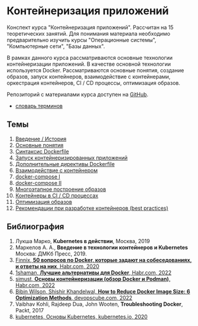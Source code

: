 # Контейнеризация приложений

Конспект курса "Контейнеризация приложений". Рассчитан на 15 теоретических занятий. Для понимания материала необходимо предварительно изучить курсы "Операционные системы", "Компьютерные сети", "Базы данных".

В рамках данного курса рассматриваются основные технологии контейнеризации приложений. В качестве основной технологии используется Docker. Рассматриваются основные понятия, создание образов, запуск контейнеров, взаимодействие с контейнерами, оркестрация контейнеров, CI / CD процессы, оптимизация образов.

Репозиторий с материалами курса доступен на [GitHub](https://github.com/mcroitor/app_containerization).

- [словарь терминов](glossary.md)

## Темы

1. [Введение / История](01_intro/README.md)
2. [Основные понятия](02_definitions/README.md)
3. [Синтаксис Dockerfile](03_dockerfile_i/README.md)
4. [Запуск контейнеризированных приложений](04_docker_run/README.md)
5. [Дополнительные директивы Dockerfile](05_dockerfile_ii/README.md) 
6. [Взаимодействие с контейнером](06_container_usage/README.md)
7. [docker-compose I](07_docker_compose_i/README.md)
8. [docker-compose II](08_docker_compose_ii/README.md)
9. [Многоэтапное построение образов](09_multistage/README.md)
10. [Контейнеры в CI / CD процессах](10_CI_CD/README.md)
11. [Оптимизация образов](11_image_optimization/README.md)
12. [Рекомендации при разработке контейнеров (best practices)](12_best_practicies/README.md)

## Библиография

1. Лукша Марко, __Kubernetes в действии__, Москва, 2019
2. Маркелов А. А., __Введение в технологии контейнеров и Kubernetes__ Москва: ДМКб Пресс, 2019.
3. [Finnix, __50 вопросов по Docker, которые задают на собеседованиях, и ответы на них__, Habr.com, 2020](https://habr.com/ru/companies/southbridge/articles/528206/)
4. [1shaman, __Лучшие альтернативы для Docker__, Habr.com, 2022](https://habr.com/ru/companies/first/articles/598337/)
5. [simust, __Основы контейнеризации (обзор Docker и Podman)__, Habr.com, 2022](https://habr.com/ru/articles/659049/)
6. [Bibin Wilson, Shishir Khandelwal, __How to Reduce Docker Image Size: 6 Optimization Methods__, devopscube.com, 2022](https://devopscube.com/reduce-docker-image-size/)
7. Vaibhav Kohli, Rajdeep Dua, John Wooten, __Troubleshooting Docker__, Packt, 2017
8. [kubernetes, Основы Kubernetes, kubernetes.io, 2020](https://kubernetes.io/ru/docs/tutorials/kubernetes-basics/explore/explore-intro/)
